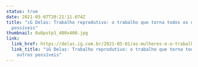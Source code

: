 ```yaml
---
status: true
date: 2021-05-07T20:21:11.074Z
title: "iG Delas: Trabalho reprodutivo: o trabalho que torna todos os outros
  possíveis"
thumbnail: 8u8pstp1_400x400.jpg
link:
  link_href: https://delas.ig.com.br/2021-05-01/as-mulheres-e-o-trabalho-invisivel.html?fbclid=IwAR0p7H5kOdyAveizlZ3Tz5bdu5kFsdsGkyQ21j-t38ZlUUReQouHlSvtQ98
  link_title: "iG Delas: Trabalho reprodutivo: o trabalho que torna todos os
    outros possíveis"
---
```

